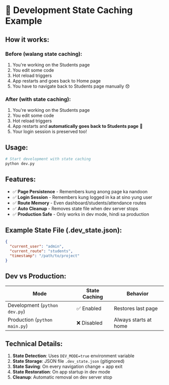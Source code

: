 # 🔄 Development State Caching Example

## How it works:

### Before (walang state caching):
1. You're working on the Students page
2. You edit some code
3. Hot reload triggers
4. App restarts and goes back to Home page
5. You have to navigate back to Students page manually 😞

### After (with state caching):
1. You're working on the Students page
2. You edit some code
3. Hot reload triggers
4. App restarts and **automatically goes back to Students page** 🎉
5. Your login session is preserved too!

## Usage:

```bash
# Start development with state caching
python dev.py
```

## Features:

- ✅ **Page Persistence** - Remembers kung anong page ka nandoon
- ✅ **Login Session** - Remembers kung logged in ka at sino yung user
- ✅ **Route Memory** - Even dashboard/students/attendance routes
- ✅ **Auto Cleanup** - Removes state file when dev server stops
- ✅ **Production Safe** - Only works in dev mode, hindi sa production

## Example State File (.dev_state.json):

```json
{
  "current_user": "admin",
  "current_route": "students",
  "timestamp": "/path/to/project"
}
```

## Dev vs Production:

| Mode | State Caching | Behavior |
|------|---------------|----------|
| Development (`python dev.py`) | ✅ Enabled | Restores last page |
| Production (`python main.py`) | ❌ Disabled | Always starts at home |

## Technical Details:

1. **State Detection**: Uses `DEV_MODE=true` environment variable
2. **State Storage**: JSON file `.dev_state.json` (gitignored)
3. **State Saving**: On every navigation change + app exit
4. **State Restoration**: On app startup in dev mode
5. **Cleanup**: Automatic removal on dev server stop
